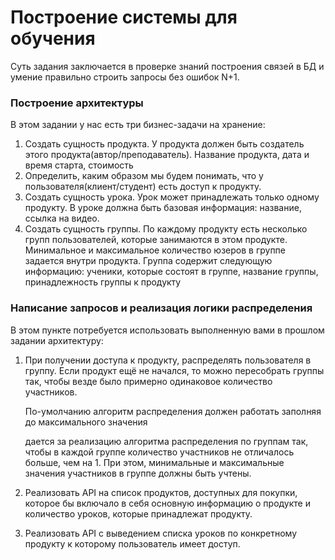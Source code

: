 # Построение системы для обучения

Суть задания заключается в проверке знаний построения связей в БД и умение правильно строить запросы без ошибок N+1.

### **Построение архитектуры**

В этом задании у нас есть три бизнес-задачи на хранение:

1. Создать сущность продукта. У продукта должен быть создатель этого продукта(автор/преподаватель). Название продукта,
   дата и время старта, стоимость
2. Определить, каким образом мы будем понимать, что у пользователя(клиент/студент) есть доступ к продукту.
3. Создать сущность урока. Урок может принадлежать только одному продукту. В уроке должна быть базовая информация:
   название, ссылка на видео.
4. Создать сущность группы. По каждому продукту есть несколько групп пользователей, которые занимаются в этом продукте.
   Минимальное и максимальное количество юзеров в группе задается внутри продукта. Группа содержит следующую информацию:
   ученики, которые состоят в группе, название группы, принадлежность группы к продукту

### **Написание запросов и реализация логики распределения**

В этом пункте потребуется использовать выполненную вами в прошлом задании архитектуру:

1. При получении доступа к продукту, распределять пользователя в группу. Если продукт ещё не начался, то можно
   пересобрать группы так, чтобы везде было примерно одинаковое количество участников.

   По-умолчанию алгоритм распределения должен работать заполняя до максимального значения 

   дается за реализацию алгоритма распределения по группам так, чтобы в каждой группе количество участников
   не отличалось больше, чем на 1. При этом, минимальные и максимальные значения участников в группе должны быть учтены.

2. Реализовать API на список продуктов, доступных для покупки, которое бы включало в себя основную информацию о продукте
   и количество уроков, которые принадлежат продукту. 
3. Реализовать API с выведением списка уроков по конкретному продукту к которому пользователь имеет доступ.